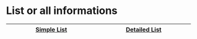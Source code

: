 # List or all informations


| <img width="430" height="1">[Simple List](switch_list.md)<img width="430" height="1"> | <img width="430" height="1">[Detailed List](switch_info_games.md)<img width="430" height="1"> |
| :---: | :---: |
